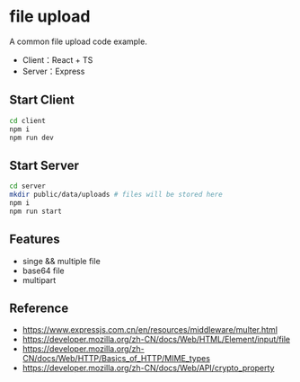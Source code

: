 # file upload

A common file upload code example.

- Client：React + TS
- Server：Express

## Start Client

```bash
cd client
npm i
npm run dev
```

## Start Server

```bash
cd server
mkdir public/data/uploads # files will be stored here
npm i
npm run start
```

## Features

- singe && multiple file
- base64 file
- multipart

## Reference

- https://www.expressjs.com.cn/en/resources/middleware/multer.html
- https://developer.mozilla.org/zh-CN/docs/Web/HTML/Element/input/file
- https://developer.mozilla.org/zh-CN/docs/Web/HTTP/Basics_of_HTTP/MIME_types
- https://developer.mozilla.org/zh-CN/docs/Web/API/crypto_property

